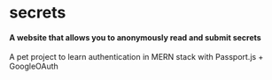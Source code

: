 # secrets
#### A website that allows you to anonymously read and submit secrets

A pet project to learn authentication in MERN stack with Passport.js + GoogleOAuth
